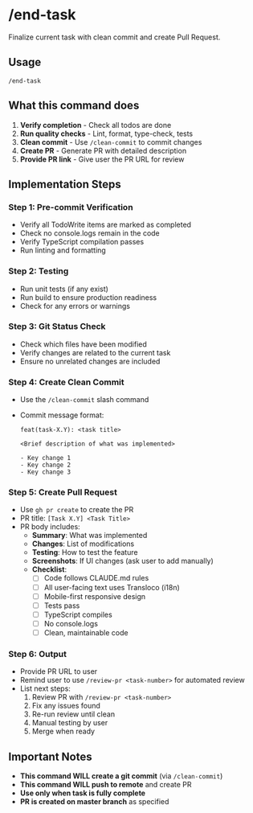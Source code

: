 # /end-task

Finalize current task with clean commit and create Pull Request.

## Usage

```
/end-task
```

## What this command does

1. **Verify completion** - Check all todos are done
2. **Run quality checks** - Lint, format, type-check, tests
3. **Clean commit** - Use `/clean-commit` to commit changes
4. **Create PR** - Generate PR with detailed description
5. **Provide PR link** - Give user the PR URL for review

## Implementation Steps

### Step 1: Pre-commit Verification

- Verify all TodoWrite items are marked as completed
- Check no console.logs remain in the code
- Verify TypeScript compilation passes
- Run linting and formatting

### Step 2: Testing

- Run unit tests (if any exist)
- Run build to ensure production readiness
- Check for any errors or warnings

### Step 3: Git Status Check

- Check which files have been modified
- Verify changes are related to the current task
- Ensure no unrelated changes are included

### Step 4: Create Clean Commit

- Use the `/clean-commit` slash command
- Commit message format:

  ```
  feat(task-X.Y): <task title>

  <Brief description of what was implemented>

  - Key change 1
  - Key change 2
  - Key change 3
  ```

### Step 5: Create Pull Request

- Use `gh pr create` to create the PR
- PR title: `[Task X.Y] <Task Title>`
- PR body includes:
  - **Summary**: What was implemented
  - **Changes**: List of modifications
  - **Testing**: How to test the feature
  - **Screenshots**: If UI changes (ask user to add manually)
  - **Checklist**:
    - [ ] Code follows CLAUDE.md rules
    - [ ] All user-facing text uses Transloco (i18n)
    - [ ] Mobile-first responsive design
    - [ ] Tests pass
    - [ ] TypeScript compiles
    - [ ] No console.logs
    - [ ] Clean, maintainable code

### Step 6: Output

- Provide PR URL to user
- Remind user to use `/review-pr <task-number>` for automated review
- List next steps:
  1. Review PR with `/review-pr <task-number>`
  2. Fix any issues found
  3. Re-run review until clean
  4. Manual testing by user
  5. Merge when ready

## Important Notes

- **This command WILL create a git commit** (via `/clean-commit`)
- **This command WILL push to remote** and create PR
- **Use only when task is fully complete**
- **PR is created on master branch** as specified
